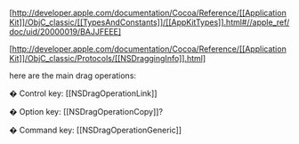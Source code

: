 [http://developer.apple.com/documentation/Cocoa/Reference/[[ApplicationKit]]/ObjC_classic/[[TypesAndConstants]]/[[AppKitTypes]].html#//apple_ref/doc/uid/20000019/BAJJFEEE]

[http://developer.apple.com/documentation/Cocoa/Reference/[[ApplicationKit]]/ObjC_classic/Protocols/[[NSDraggingInfo]].html]

here are the main drag operations:

� 	Control key: [[NSDragOperationLink]]

� 	Option key: [[NSDragOperationCopy]]? 

� 	Command key: [[NSDragOperationGeneric]]